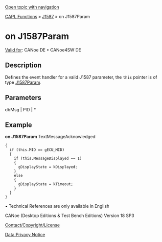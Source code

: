 [Open topic with navigation](../../../../../CANoeDEFamily.htm#Topics/CAPLFunctions/J1587/EventHandler/CAPLfunctionOnJ1587Param.md)

[CAPL Functions](../../CAPLfunctions.md) » [J1587](../CAPLfunctionsJ1587Overview.md) » on J1587Param

# on J1587Param

[Valid for](../../../Shared/FeatureAvailability.md): CANoe DE • CANoe4SW DE

## Description

Defines the event handler for a valid J1587 parameter, the `this` pointer is of type [J1587Param](../../../Shared/CAPL/General/J1587Param.md).

## Parameters

dbMsg | PID | *

## Example

**on J1587Param** TextMessageAcknowledged

```
{
  if (this.MID == gECU_MID)
  {
    if (this.MessageDisplayed == 1)
    {
      gDisplayState = kDisplayed;
    }
    else
    {
      gDisplayState = kTimeout;
    }
  }
}
```

• Technical References are only available in English

CANoe (Desktop Editions & Test Bench Editions) Version 18 SP3

[Contact/Copyright/License](../../../Shared/ContactCopyrightLicense.md)

[Data Privacy Notice](https://www.vector.com/int/en/company/get-info/privacy-policy/)
